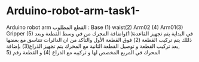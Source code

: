 # Arduino-robot-arm-task1-
Arduino robot arm  القطع المطلوب : Base (1) waist(2) Arm02 (4) Arm01(3) Gripper (5)  في البداية يتم تجهيز القاعدة( 1)واضافة المحرك من في وسط القطعة وبعد ذللك يتم تركيب القطعة (2) فوق القطعة الأول والتأكد من ان الدائرات تتناسق مع بعضها ,بعد تركيب القطعة و توصيل القطعة الثانية مع المحرك يتم تجهيز الذراع(3) بإضافة المحرك في المربع المخصص لها و تركيبه مع الذراع (4) و القطعة رقم (5
